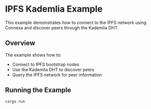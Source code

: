 # IPFS Kademlia Example

This example demonstrates how to connect to the IPFS network using Connexa and discover peers through the Kademlia DHT.

## Overview

The example shows how to:

- Connect to IPFS bootstrap nodes
- Use the Kademlia DHT to discover peers
- Query the IPFS network for peer information

## Running the Example

```bash
cargo run
```